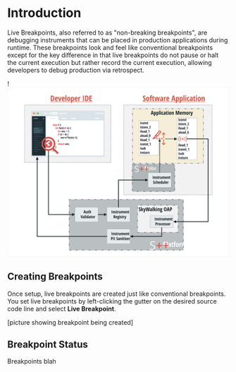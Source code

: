# Introduction

Live Breakpoints, also referred to as "non-breaking breakpoints", are debugging instruments that can be placed in production applications during runtime. These breakpoints look and feel like conventional breakpoints except for the key difference in that live breakpoints do not pause or halt the current execution but rather record the current execution, allowing developers to debug production via retrospect.

!![](../../../assets/diagrams/spp-vbp.svg)

## Creating Breakpoints

Once setup, live breakpoints are created just like conventional breakpoints. You set live breakpoints by left-clicking the gutter on the desired source code line and select **Live Breakpoint**.

[picture showing breakpoint being created]

## Breakpoint Status

Breakpoints blah